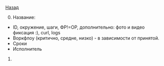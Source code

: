 [Назад](../projects/ProjOne.md)

0. Название:
- ID, окружение, шаги, ФР!=ОР, дополнительно: фото и видео фиксация :), curl, logs
- Воркфлоу (критично, средне, низко) - в зависимости от принятой.
- Сроки
- Исполнитель

1. 
